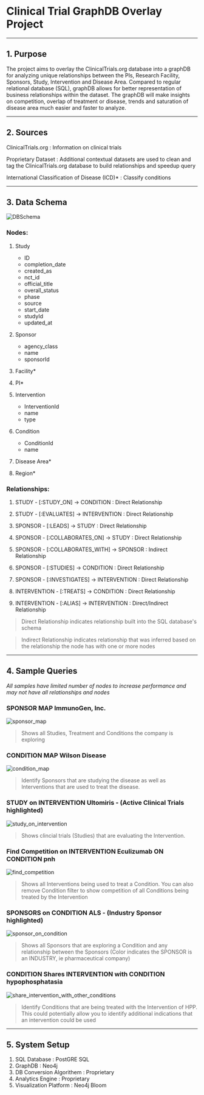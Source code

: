 # Clinical Trial GraphDB Overlay Project
****
## 1. Purpose

The project aims to overlay the ClinicalTrials.org database into a graphDB for analyzing unique relationships between the PIs, Research Facility, Sponsors, Study, Intervention and Disease Area. Compared to regular relational database (SQL), graphDB allows for better representation of business relationships within the  dataset. The graphDB will make insights on competition, overlap of treatment or disease, trends and saturation of disease area much easier and faster to analyze. 
****
## 2. Sources

ClinicalTrials.org : Information on clinical trials

Proprietary Dataset : Additional contextual datasets are used to clean and tag the ClinicalTrials.org database to build relationships and speedup query

International Classification of Disease (ICD)* : Classify conditions

****
## 3. Data Schema

![DBSchema](/samples/Schema.png)

### Nodes:
1. Study
    - ID
    - completion_date
    - created_as
    - nct_id
    - official_title
    - overall_status
    - phase
    - source
    - start_date
    - studyId
    - updated_at
    
2. Sponsor
    - agency_class
    - name
    - sponsorId
   
3. Facility*

4. PI*
   
5. Intervention
   - InterventionId
   - name
   - type
   
6. Condition
    - ConditionId
    - name
   
7. Disease Area* 
    
8. Region*

   
### Relationships:
1. STUDY - [:STUDY_ON] -> CONDITION : Direct Relationship



2. STUDY - [:EVALUATES] -> INTERVENTION : Direct Relationship



3. SPONSOR - [:LEADS] -> STUDY : Direct Relationship



4. SPONSOR - [:COLLABORATES_ON] -> STUDY : Direct Relationship



5. SPONSOR - [:COLLABORATES_WITH] -> SPONSOR : Indirect Relationship



6. SPONSOR - [:STUDIES] -> CONDITION : Direct Relationship



7. SPONSOR - [:INVESTIGATES] -> INTERVENTION : Direct Relationship



8. INTERVENTION - [:TREATS] -> CONDITION : Direct Relationship



9.  INTERVENTION - [:ALIAS] -> INTERVENTION : Direct/Indirect Relationship




> Direct Relationship indicates relationship built into the SQL database's schema

> Indirect Relationship indicates relationship that was inferred based on the relationship the node has with one or more nodes

****

## 4. Sample Queries
*All samples have limited number of nodes to increase performance and may not have all relationships and nodes*

### SPONSOR MAP **ImmunoGen, Inc.**
![sponsor_map](samples/SPONSOR_MAP_IMMUNOGEN.png)

>Shows all Studies, Treatment and Conditions the company is exploring

### CONDITION MAP **Wilson Disease**
![condition_map](samples/CONDITION_MAP_WILSON_DISEASE.png)

>Identify Sponsors that are studying the disease as well as Interventions that are used to treat the disease.

### STUDY on INTERVENTION **Ultomiris** - (Active Clinical Trials highlighted)
![study_on_intervention](samples/Study%20Status%20on%20INTERVENTION%20Ultomiris.png)

>Shows clincial trials (Studies) that are evaluating the Intervention.

### Find Competition on INTERVENTION **Eculizumab** ON CONDITION **pnh**
![find_competition](samples/Find%20Competition%20on%20INTERVENTION%20ON%20CONDITION%20PNH.png)

>Shows all Interventions being used to treat a Condition. You can also remove Condition filter to show competition of all Conditions being treated by the Intervention

### SPONSORS on CONDITION **ALS** - (Industry Sponsor highlighted)
![sponsor_on_condition](samples/SPONSORS_on_CONDITION_ALS_INDUSTRY_ONLY.png)

>Shows all Sponsors that are exploring a Condition and any relationship between the Sponsors (Color indicates the SPONSOR is an INDUSTRY, ie pharmaceutical company)

### CONDITION Shares INTERVENTION with CONDITION **hypophosphatasia**
![share_intervention_with_other_conditions](samples/condition_share_hpp.png)

>Identify Conditions that are being treated with the Intervention of HPP. This could potentially allow you to identify additional indications that an intervention could be used

****

## 5. System Setup 
1. SQL Database : PostGRE SQL
2. GraphDB : Neo4j
3. DB Conversion Algorithem : Proprietary
4. Analytics Engine : Proprietary
5. Visualization Platform : Neo4j Bloom
   